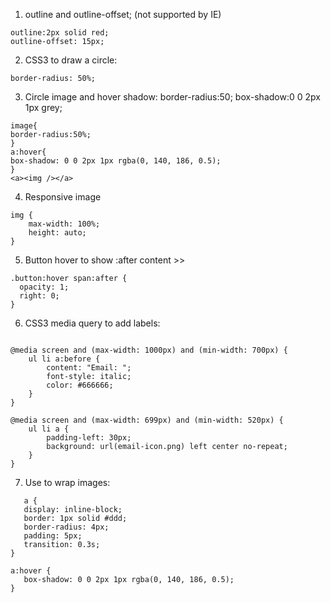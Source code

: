 1. outline and outline-offset; (not supported by IE)
```
outline:2px solid red;
outline-offset: 15px;
```
2. CSS3 to draw a circle:
```
border-radius: 50%;
```
3. Circle image and hover shadow: border-radius:50; box-shadow:0 0 2px 1px grey;
```
image{
border-radius:50%;
}
a:hover{
box-shadow: 0 0 2px 1px rgba(0, 140, 186, 0.5);
}
<a><img /></a>

```
4. Responsive image
```
img {
    max-width: 100%;
    height: auto;
}
```
5. Button hover to show :after content >>
```
.button:hover span:after {
  opacity: 1;
  right: 0;
}
```
6. CSS3 media query to add labels:
```

@media screen and (max-width: 1000px) and (min-width: 700px) {
    ul li a:before {
        content: "Email: ";
        font-style: italic;
        color: #666666;
    }
}

@media screen and (max-width: 699px) and (min-width: 520px) {
    ul li a {
        padding-left: 30px;
        background: url(email-icon.png) left center no-repeat;
    }
}

```

7. Use <a> to wrap images:
 ```
    a {
    display: inline-block;
    border: 1px solid #ddd;
    border-radius: 4px;
    padding: 5px;
    transition: 0.3s;
}

a:hover {
    box-shadow: 0 0 2px 1px rgba(0, 140, 186, 0.5);
}

 ```
    
